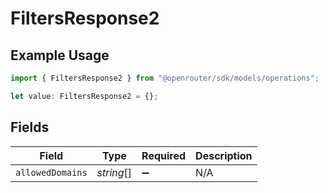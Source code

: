 # FiltersResponse2

## Example Usage

```typescript
import { FiltersResponse2 } from "@openrouter/sdk/models/operations";

let value: FiltersResponse2 = {};
```

## Fields

| Field              | Type               | Required           | Description        |
| ------------------ | ------------------ | ------------------ | ------------------ |
| `allowedDomains`   | *string*[]         | :heavy_minus_sign: | N/A                |